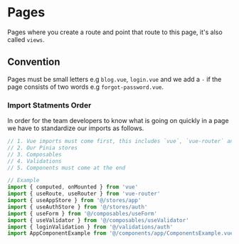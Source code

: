# Pages

Pages where you create a route and point that route to this page, it's also called `views`.

## Convention

Pages must be small letters e.g `blog.vue`, `login.vue` and we add a `-` if the page consists of two words e.g `forgot-password.vue`.

### Import Statments Order

In order for the team developers to know what is going on quickly in a page we have to standardize our imports as follows.

```js
// 1. Vue imports must come first, this includes `vue`, `vue-router` and `pinia` and anything releated to the Vue community.
// 2. Our Pinia stores
// 3. Composables
// 4. Validations
// 5. Components must come at the end

// Example
import { computed, onMounted } from 'vue'
import { useRoute, useRouter } from 'vue-router'
import { useAppStore } from '@/stores/app'
import { useAuthStore } from '@/stores/auth'
import { useForm } from '@/composables/useForm'
import { useValidator } from '@/composables/useValidator'
import { loginValidation } from '@/validations/auth'
import AppComponentExample from '@/components/app/ComponentsExample.vue'
```
